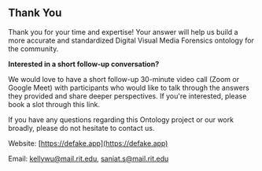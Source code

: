## Thank You

Thank you for your time and expertise! Your answer will help us build a more accurate and standardized Digital Visual Media Forensics ontology for the community.

**Interested in a short follow-up conversation?**

We would love to have a short follow-up 30-minute video call (Zoom or Google Meet) with participants who would like to talk through the answers they provided and share deeper perspectives. If you're interested, please book a slot through this link.

If you have any questions regarding this Ontology project or our work broadly, please do not hesitate to contact us.

Website: [https://defake.app](https://defake.app)

Email: [kellywu@mail.rit.edu](mailto:kellywu@mail.rit.edu), [saniat.s@mail.rit.edu](mailto:saniat.s@mail.rit.edu) 